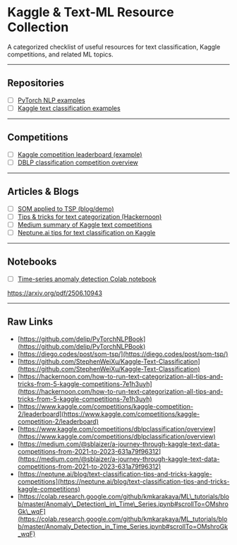 # Kaggle & Text-ML Resource Collection

A categorized checklist of useful resources for text classification, Kaggle competitions, and related ML topics.

---

## Repositories

* [ ] [PyTorch NLP examples](https://github.com/delip/PyTorchNLPBook)
* [ ] [Kaggle text classification examples](https://github.com/StephenWeiXu/Kaggle-Text-Classification)

---

## Competitions

* [ ] [Kaggle competition leaderboard (example)](https://www.kaggle.com/competitions/kaggle-competition-2/leaderboard)
* [ ] [DBLP classification competition overview](https://www.kaggle.com/competitions/dblpclassification/overview)

---

## Articles & Blogs

* [ ] [SOM applied to TSP (blog/demo)](https://diego.codes/post/som-tsp/)
* [ ] [Tips & tricks for text categorization (Hackernoon)](https://hackernoon.com/how-to-run-text-categorization-all-tips-and-tricks-from-5-kaggle-competitions-7e1h3uyh)
* [ ] [Medium summary of Kaggle text competitions](https://medium.com/@sblaizer/a-journey-through-kaggle-text-data-competitions-from-2021-to-2023-631a79f96312)
* [ ] [Neptune.ai tips for text classification on Kaggle](https://neptune.ai/blog/text-classification-tips-and-tricks-kaggle-competitions)

---

## Notebooks

* [ ] [Time-series anomaly detection Colab notebook](https://colab.research.google.com/github/kmkarakaya/ML_tutorials/blob/master/Anomaly_Detection_in_Time_Series.ipynb#scrollTo=OMshroGk_wqF)

https://arxiv.org/pdf/2506.10943

---

## Raw Links

* [https://github.com/delip/PyTorchNLPBook](https://github.com/delip/PyTorchNLPBook)
* [https://diego.codes/post/som-tsp/](https://diego.codes/post/som-tsp/)
* [https://github.com/StephenWeiXu/Kaggle-Text-Classification](https://github.com/StephenWeiXu/Kaggle-Text-Classification)
* [https://hackernoon.com/how-to-run-text-categorization-all-tips-and-tricks-from-5-kaggle-competitions-7e1h3uyh](https://hackernoon.com/how-to-run-text-categorization-all-tips-and-tricks-from-5-kaggle-competitions-7e1h3uyh)
* [https://www.kaggle.com/competitions/kaggle-competition-2/leaderboard](https://www.kaggle.com/competitions/kaggle-competition-2/leaderboard)
* [https://www.kaggle.com/competitions/dblpclassification/overview](https://www.kaggle.com/competitions/dblpclassification/overview)
* [https://medium.com/@sblaizer/a-journey-through-kaggle-text-data-competitions-from-2021-to-2023-631a79f96312](https://medium.com/@sblaizer/a-journey-through-kaggle-text-data-competitions-from-2021-to-2023-631a79f96312)
* [https://neptune.ai/blog/text-classification-tips-and-tricks-kaggle-competitions](https://neptune.ai/blog/text-classification-tips-and-tricks-kaggle-competitions)
* [https://colab.research.google.com/github/kmkarakaya/ML\_tutorials/blob/master/Anomaly\_Detection\_in\_Time\_Series.ipynb#scrollTo=OMshroGk\_wqF](https://colab.research.google.com/github/kmkarakaya/ML_tutorials/blob/master/Anomaly_Detection_in_Time_Series.ipynb#scrollTo=OMshroGk_wqF)
